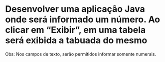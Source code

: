 # Desenvolver uma aplicação Java onde será informado um número. Ao clicar em “Exibir”, em uma tabela será exibida a tabuada do mesmo

Obs: Nos campos de texto, serão permitidos informar somente numerais.
